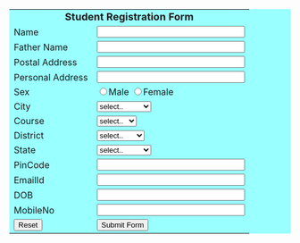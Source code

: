 <html>
<head>
<script type="text/javascript" src="validate.js"></script>
</head>
<body>
<form action="#" name="StudentRegistration" onsubmit="return(validate());">

<table cellpadding="2" width="20%" bgcolor="99FFFF" align="center"
cellspacing="2">

<tr>
<td colspan=2>
<center><font size=4><b>Student Registration Form</b></font></center>
</td>
</tr>

<tr>
<td>Name</td>
<td><input type=text name=textnames id="textname" size="30"></td>
</tr>

<tr>
<td>Father Name</td>
<td><input type="text" name="fathername" id="fathername"
size="30"></td>
</tr>
<tr>
<td>Postal Address</td>
<td><input type="text" name="paddress" id="paddress" size="30"></td>
</tr>

<tr>
<td>Personal Address</td>
<td><input type="text" name="personaladdress"
id="personaladdress" size="30"></td>
</tr>

<tr>
<td>Sex</td>
<td><input type="radio" name="sex" value="male" size="10">Male
<input type="radio" name="sex" value="Female" size="10">Female</td>
</tr>

<tr>
<td>City</td>
<td><select name="City">
<option value="-1" selected>select..</option>
<option value="New Delhi">NEW DELHI</option>
<option value="Mumbai">MUMBAI</option>
<option value="Goa">GOA</option>
<option value="Patna">PATNA</option>
</select></td>
</tr>

<tr>
<td>Course</td>
<td><select name="Course">
<option value="-1" selected>select..</option>
<option value="B.Tech">B.TECH</option>
<option value="MCA">MCA</option>
<option value="MBA">MBA</option>
<option value="BCA">BCA</option>
</select></td>
</tr>

<tr>
<td>District</td>
<td><select name="District">
<option value="-1" selected>select..</option>
<option value="Nalanda">NALANDA</option>
<option value="UP">UP</option>
<option value="Goa">GOA</option>
<option value="Patna">PATNA</option>
</select></td>

</tr>

<tr>
<td>State</td>
<td><select Name="State">
<option value="-1" selected>select..</option>
<option value="New Delhi">NEW DELHI</option>
<option value="Mumbai">MUMBAI</option>
<option value="Goa">GOA</option>
<option value="Bihar">BIHAR</option>
</select></td>
</tr>
<tr>
<td>PinCode</td>
<td><input type="text" name="pincode" id="pincode" size="30"></td>

</tr>
<tr>
<td>EmailId</td>
<td><input type="text" name="emailid" id="emailid" size="30"></td>
</tr>

<tr>
<td>DOB</td>
<td><input type="text" name="dob" id="dob" size="30"></td>
</tr>

<tr>
<td>MobileNo</td>
<td><input type="text" name="mobileno" id="mobileno" size="30"></td>
</tr>
<tr>
<td><input type="reset"></td>
<td colspan="2"><input type="submit" value="Submit Form" /></td>
</tr>
</table>
</form>
</body>
</html>
